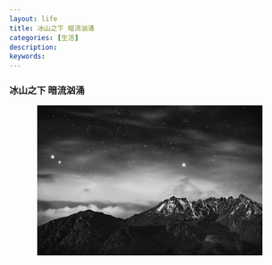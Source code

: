 ```yaml
---
layout: life
title: 冰山之下 暗流汹涌
categories: [生活]
description: 
keywords: 
---
```


### 冰山之下 暗流汹涌

<center>
<img src="/res/img/life/2017res/12/life_mood.jpg" width="80%" height="80%" />
</center>